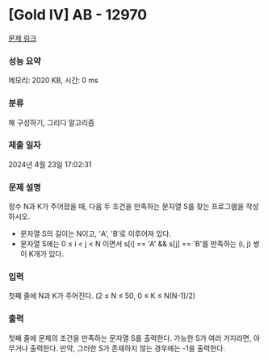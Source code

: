 # [Gold IV] AB - 12970 

[문제 링크](https://www.acmicpc.net/problem/12970) 

### 성능 요약

메모리: 2020 KB, 시간: 0 ms

### 분류

해 구성하기, 그리디 알고리즘

### 제출 일자

2024년 4월 23일 17:02:31

### 문제 설명

<p>정수 N과 K가 주어졌을 때, 다음 두 조건을 만족하는 문자열 S를 찾는 프로그램을 작성하시오.</p>

<ul>
	<li>문자열 S의 길이는 N이고, 'A', 'B'로 이루어져 있다.</li>
	<li>문자열 S에는 0 ≤ i < j < N 이면서 s[i] == 'A' && s[j] == 'B'를 만족하는 (i, j) 쌍이 K개가 있다.</li>
</ul>

### 입력 

 <p>첫째 줄에 N과 K가 주어진다. (2 ≤ N ≤ 50, 0 ≤ K ≤ N(N-1)/2)</p>

### 출력 

 <p>첫째 줄에 문제의 조건을 만족하는 문자열 S를 출력한다. 가능한 S가 여러 가지라면, 아무거나 출력한다. 만약, 그러한 S가 존재하지 않는 경우에는 -1을 출력한다.</p>

